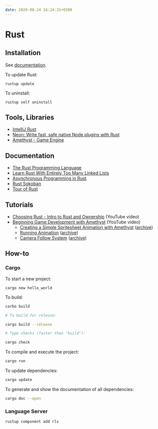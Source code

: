 ```yaml
---
date: 2020-08-24 16:24:31+0300
---
```


# Rust

## Installation

See [documentation](https://www.rust-lang.org/tools/install).

To update Rust:

```
rustup update
```

To uninstall:

```
rustup self uninstall
```

## Tools, Libraries

- [IntelliJ Rust](https://intellij-rust.github.io/)
- [Neon: Write fast, safe native Node plugins with Rust](https://neon-bindings.com/)
- [Amethyst - Game Engine](https://amethyst.rs/)

## Documentation

- [The Rust Programming Language](https://doc.rust-lang.org/)
- [Learn Rust With Entirely Too Many Linked Lists](https://rust-unofficial.github.io/too-many-lists/)
- [Asynchronous Programming in Rust](https://rust-lang.github.io/async-book/)
- [Rust Sokoban](https://sokoban.iolivia.me/)
- [Tour of Rust](https://tourofrust.com/)

## Tutorials

- [Choosing Rust - Intro to Rust and Ownership](https://www.youtube.com/watch?v=DMAnfOlhSpU) (YouTube video)
- [Beginning Game Development with Amethyst](https://www.youtube.com/watch?v=GFi_EdS_s_c) (YouTube video)
  - [Creating a Simple Spritesheet Animation with Amethyst](https://mtigley.dev/posts/sprite-animations-with-amethyst/) ([archive](https://web.archive.org/web/20200915172323/https://mtigley.dev/posts/sprite-animations-with-amethyst/))
  - [Running Animation](https://mtigley.dev/posts/running-animation/) ([archive](https://web.archive.org/web/20200915172354/https://mtigley.dev/posts/running-animation/))
  - [Camera Follow System](https://mtigley.dev/posts/camera-follow-system/) ([archive](https://web.archive.org/web/20200821172558/https://mtigley.dev/posts/camera-follow-system/))

## How-to

### Cargo

To start a new project:

```
cargo new hello_world
```

To build:

```sh
carbo build

# To build for release:

cargo build --release

# Type checks (faster than "build"):

cargo check
```

To compile and execute the project:

```sh
cargo run
```

To update dependencies:

```sh
cargo update
```

To generate and show the documentation of all dependencies:

```sh
cargo doc --open
```

### Language Server

```sh
rustup component add rls
```
